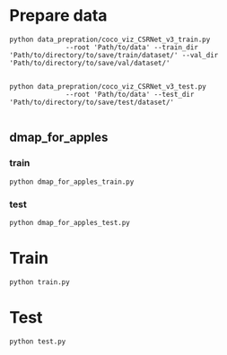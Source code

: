# Prepare data
```
python data_prepration/coco_viz_CSRNet_v3_train.py 
              --root 'Path/to/data' --train_dir 'Path/to/directory/to/save/train/dataset/' --val_dir 'Path/to/directory/to/save/val/dataset/'
             
```
```
python data_prepration/coco_viz_CSRNet_v3_test.py 
              --root 'Path/to/data' --test_dir 'Path/to/directory/to/save/test/dataset/'
             
```

## dmap_for_apples 
### train
```
python dmap_for_apples_train.py
```
### test
```
python dmap_for_apples_test.py
```

# Train
```
python train.py
```

# Test
```
python test.py 
```
